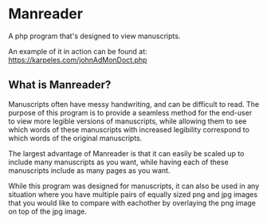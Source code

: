 # Manreader
A php program that's designed to view manuscripts.

An example of it in action can be found at: https://karpeles.com/johnAdMonDoct.php

## What is Manreader?

Manuscripts often have messy handwriting, and can be difficult to read. 
The purpose of this program is to provide a seamless method for the end-user to view more legible versions of manuscripts,
while allowing them to see which words of these manuscripts with increased legibility correspond to which words of the original
manuscripts.

The largest advantage of Manreader is that it can easily be scaled up to include many manuscripts as you want,
while having each of these manuscripts include as many pages as you want.

While this program was designed for manuscripts, it can also be used in any situation where you have multiple pairs of 
equally sized png and jpg images that you would like to compare with eachother by overlaying the png image on top of the jpg
image.

